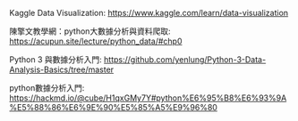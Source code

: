   Kaggle Data Visualization: https://www.kaggle.com/learn/data-visualization
  
  陳擎文教學網：python大數據分析與資料爬取: https://acupun.site/lecture/python_data/#chp0
  
  Python 3 與數據分析入門: https://github.com/yenlung/Python-3-Data-Analysis-Basics/tree/master
  
  python數據分析入門: https://hackmd.io/@cube/H1qxGMy7Y#python%E6%95%B8%E6%93%9A%E5%88%86%E6%9E%90%E5%85%A5%E9%96%80

